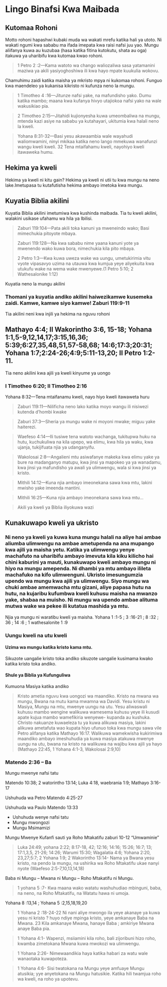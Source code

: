 <h1>Lingo Binafsi Kwa Maibada</h1><h2>Kutomaa Rohoni</h2><p>Motto rohoni hapashwi kubaki muda wa wakati mrefu katika hali ya utoto. Ni wakati ngumi kwa sababu ma ifada imepata kwa raisi nafsi juu yao. Mungu aliifanya kuwa au kuzubaa (hasa katika fitina kutokutu&#44; shata au oga) itakuwa ya uharibifu kwa kutomaa kwao rohoni.</p><blockquote>1 Petro 2 :2&mdash;Kama watoto wa chango waliozaliwa sasa yatamanini maziwa ya akili yasiyoghoshiwa ili kwa hayo mpate kuukulia wokovu.</blockquote><p>Chamuhimu zaidi katika maisha ya mkristo mpya ni kukomaa rohoni. Funguo kwa maendeleo ya kukanisa kikristo ni kufunza neno la mungu.</p><blockquote>1 Timotheo 4 :16&mdash;Jitunze nafsi yake&#44; na mafundisho yako. Dumu katika mambo; maana kwa kufanya hivyo utajiokoa nafsi yako na wale wakusikiao pia. </blockquote><blockquote>2 Timotheo 2:15&mdash;Jitahidi kujionyesha kuwa umeombaliwa na mungu&#44; mtenda kazi asiye na sababu ya kutahayari&#44; ukitumia kwa halali neno la kweli. </blockquote><blockquote>Yohana 8:31-32&mdash;Basi yesu akawaambia wale wayahudi waliomwamini&#44; ninyi mkikaa katika neno lango mmekuwa wanafunzi wangu kweli kweli. 32 Tena mtaifahamu kweli&#44; nayohiyo kweli itawaweka humu.</blockquote><h2>Hekima ya kweli</h2><p>Hekima ya kweli ni kitu gain? Hekima ya kweli ni utii tu kwa mungu na neno lake.Imetupasa tu kutafutisha hekima ambayo imetoka kwa mungu.</p><h2>Kuyatia Biblia akilini</h2><p>Kuyatia Biblia akilini imetumiwa kwa kushinda maibada. Tia tu kweli akilini&#44; walakini usikase ufahamu wa hila ya Ibilisi.</p><blockquote>Zaburi 119:104&mdash;Pata akili toka kanuni ya mweneindo wako; Basi mimechukia pitoyote mbaya. </p><p>Zaburi 119:128&mdash;Na kwa sababu nime yaana kanuni yote ya mwenendo wako kuwa bora&#44; nimechukia kila pito mbaya. </p><p>2 Petro 1:3&mdash;Kwa kuwa uweza wake wa uungu&#44; umetukirimia vitu vyote vipasavyo uzima na utauwa kwa kumjua yeye aliyekuita kwa utukufu wake na wema wake mwenyewe.(1 Petro 5:10; 2 Wathesalonike 1:12)</blockquote><p>Kuyatia neno la mungu akilini</p><h3>Thomani ya kuyatia andiko akilini haiwezikamwe kusemeka zaidi. Kamwe&#44; kamwe siyo kamwe! Zaburi 119:9-11</h3><p>Tia akilini neni kwa injili ya hekima na nguvu rohoni</p><h2>Mathayo 4:4; II Wakorintho 3:6&#44; 15-18; Yohana 1:1&#44;5-9&#44;12&#44;14&#44;17;3:15&#44;16&#44;36; 5:39;6:27&#44;35&#44;48&#44;51&#44;57-58&#44;68; 14:6;17:3;20:31; Yohana 1:7;2:24-26;4:9;5:11-13&#44;20; II Petro 1:2-11.</h2><p>Tia neno akilini kwa ajili ya kweli kinyume ya uongo</p><h3>I Timotheo 6:20; II Timotheo 2:16</h3><p>Yohana 8:32&mdash;Tena mtaifanamu kweli&#44; nayo hiyo kweli itawaweta huru</p><blockquote>Zaburi 119:11&mdash;Nilificha neno lako katika moyo wangu ili nisiwezi kutenda d’hombi kwake </blockquote><blockquote>Zaburi 37:3&mdash;Sheria ya mungu wake ni moyoni mwake; miguu yake haiterezi. </blockquote><blockquote>Waefeso 4:14&mdash;Ili tusiwe tena watoto wachanga&#44; tukitupwa huku na hutu&#44; kuchukuliwa na kila upepo&#44; wa elimu&#44; kwa hila ya waku&#44; kwa ujanja&#44; tukijifuata njia ya udanganyifu. </blockquote><blockquote>Wakolosai 2:8&mdash;Angalieni mtu asiwafanye makeka kwa elimu yake ya bure na madanganyo matupu&#44; kwa jinsi ya mapokeo ya ya wanadamu&#44; kwa jinsi ya mafundisho ya awali ya ulimwengu&#44; wala si kwa jinsi ya kristo.</blockquote><blockquote>Mithili 14:12&mdash;Kuna njia ambayo imeonekana sawa kwa mtu&#44; lakini mwisho yake imeenda mantini.</blockquote><blockquote>Mithili 16:25&mdash;Kuna njia ambayo imeonekana sawa kwa mtu…</blockquote><blockquote>Akili ya kweli ya Biblia iliyokuwa wazi</blockquote><h2>Kunakuwapo kweli ya ukristo</h2><h3>Ni neno ya kweli ya kuwa kuna mungu halali na aliye hai ambae aliumba ulimwengu na ambae ametupenda na ana mupango kwa ajili ya maisha yetu. Katika ya ulimwengu yenye machafuto na uharibifu ambayo imevuta kila kiku kilicho hai chini kaburini ya mauti&#44; kunakuwapo kweli ambayo mungu ni hiyo na mungu amependa. Ni dhambi ya mtu ambayo ilileta machafuko na kifo ulimwenguni. Ukristo imesungumzia upendo wa mungu kwa ajili ya ulimwengu. Siyo mungu wa chuki ambae amemwacha mtu gizani&#44; aliye papasa hutu na hutu&#44; na kujaribu kufumbwa kweli kuhusu maisha na mwanzo yake&#44; shabaa na muisho. Ni mungu wa upendo ambae alituma mutwa wake wa pekee ili kutatua mashida ya mtu.</h3><p>Njia ya mungu ni waratibu kweli ya maisha. Yohana 1 :1-5 ; 3 :16-21 ; 8 :32 ; 36 ; 14 :6 ; 1 wathesalonite 1 :9</p><h3>Uungu kweli na utu kweli</h3><h4>Uzima wa mungu katika kristo kama mtu.</h4><p>Sikuzote uangalie kristo toka andiko sikuzote uangalie kusimama kwako katika kristo toka andiko.</p><h4>Shule ya Biblia ya Kufunguliwa</h4><p>Kumuona Masiya katika andiko</p><blockquote>Kristo ametia nguvu kwa uongozi wa maandiko. Kristo na mwana wa mungu&#44; Bwana na mutu kama mwamna wa Davidi. Yesu kristu ni Masiya&#44; Mungu na mtu&#44; mwenye uungu na utu. Yesu aliwaswali kuhusu mambo wengine walikuwa wamesema kuhusu yeye ili kusudi apate kujua mambo wamefikiria wenyewe- kupanda au kushuka.  Christo nakuanze kuwaeleza tu ya kuwa alikuwa masiya&#44; lakini alikuwa ametafuta wao kupata hiyo ufunuo toka kwa mungu sawa vile Petro alifanya katika Mathayo 16:17. Walikuwa wamekwisha kukirimiwa maandiko ambayo imeshuhudia ya kuwa masiya atakuwa mwenye uungu na utu&#44; bwana na kristo na walikuwa na wajibu kwa ajili ya hayo (Mathayo 22:45&#44; 1 Yohana 4:1-3&#44; Wakolosai 2:9&#44;10)</blockquote><h3>Matendo 2:36 – Ba</h3><p>Mungu mwenye nafsi tatu</p><p>Matendo 10:38; 2 watorintho 13:14; Luka 4:18&#44; waebrania 1:9; Mathayo 3:16-17</p><p>Ushuhuda wa Petro Matendo 4:25-27 </p><p>Ushuhuda wa Paulo Matendo 13:33</p><ul><li>Ushuhuda wenye nafsi tatu </li><li>Mungu mwongozi </li><li>Mungu Msimamizi </li></ul><p>Mungu Mwenye Kufanfi sauti ya Roho Mtakatifu zaburi 10-12 “Umwaminie”</p><blockquote>Luka 24:49; yohana 2:22; 8:17-18&#44; 42; 12:16; 14:16; 15:26; 16:7; 13; 17:1&#44;3&#44;5&#44; 21-26; 14:26; Warumi 15:30; Wagalatia 4:6; Yohana 2:20&#44; 23&#44;27;5:7; 2 Yohana 1:9; 2 Wakorintho 13:14- Nama ya Bwana yesu kristo&#44; na pendo la mungu&#44; na ushirika wa Roho Mtakatifu ukae nanyi nyote (Waefeso 2:5-7&#44;10&#44;13&#44;14&#44;18)</blockquote><p>Baba ni Mungu – Mwana ni Mungu – Roho Mtakatifu ni Mungu.</p><blockquote>1 yohana 5 :7- Kwa maana wako watatu washuhudiao mbinguni&#44; baba&#44; na neno&#44; na Roho Mtakatifu&#44; na Watatu hawa ni umoja.</blockquote><p>Yohana 8 :13&#44;14 ; Yohana 5 :2&#44;15&#44;18&#44;19&#44;20</p><blockquote>1 Yohana 2 :18-24-22 Ni nani aliye mwongo ila yeye akanaye ya kuwa yesu ni kristo ? huyo ndiye mpinga kristo&#44; yeye amkanaye Baba na Mwana. 23 Kila amkanaye Mwana&#44; hanaye Baba ; amkiriye Mwana anaye Baba pia.</blockquote><blockquote>1 Yohana 4:1- Wapenzi&#44; msiiamini kila roho&#44; bali zijoribuni hizo roho&#44; kwamba zimetokana Mwana kuwa mwokozi wa ulimwengu.</blockquote><blockquote>1 Yohana 2:26- Nimewaandikia haya katika habari za watu wale wanaotaka kuwapoteza.</blockquote><blockquote>1 Yohana 4:6- Sisi twatokana na Mungu yeye amfuaye Mungu atusikia; yye anyetokana na Mungu hatusikie. Katika hili twamjua roho wa kweli&#44; na roho ya upotevu.</blockquote>